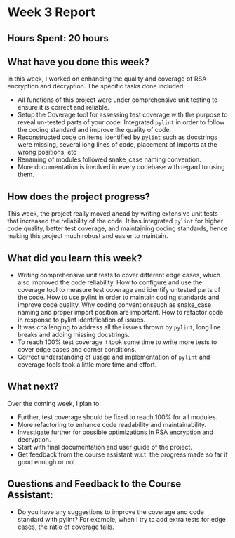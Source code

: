 # Week 3 Report

## Hours Spent: 20 hours

## What have you done this week?
In this week, I worked on enhancing the quality and coverage of RSA encryption and decryption. The specific tasks done included:
- All functions of this project were under comprehensive unit testing to ensure it is correct and reliable.
- Setup the Coverage tool for assessing test coverage with the purpose to reveal un-tested parts of your code.
Integrated `pylint` in order to follow the coding standard and improve the quality of code.
- Reconstructed code on items identified by `pylint` such as docstrings were missing, several long lines of code, placement of imports at the wrong positions, etc
- Renaming of modules followed snake_case naming convention.
- More documentation is involved in every codebase with regard to using them.
 
## How does the project progress?
This week, the project really moved ahead by writing extensive unit tests that increased the reliability of the code. It has integrated `pylint` for higher code quality, better test coverage, and maintaining coding standards, hence making this project much robust and easier to maintain.

## What did you learn this week?
- Writing comprehensive unit tests to cover different edge cases, which also improved the code reliability.
How to configure and use the coverage tool to measure test coverage and identify untested parts of the code. How to use pylint in order to maintain coding standards and improve code quality. Why coding conventionssuch as snake_case naming and proper import position are important. How to refactor code in response to pylint identification of issues.
- It was challenging to address all the issues thrown by `pylint`, long line breaks and adding missing docstrings.
- To reach 100% test coverage it took some time to write more tests to cover edge cases and corner conditions.
- Correct understanding of usage and implementation of `pylint` and coverage tools took a little more time and effort.

## What next?
Over the coming week, I plan to:
- Further, test coverage should be fixed to reach 100% for all modules.
- More refactoring to enhance code readability and maintainability.
- Investigate further for possible optimizations in RSA encryption and decryption.
- Start with final documentation and user guide of the project.
- Get feedback from the course assistant w.r.t. the progress made so far if good enough or not.

## Questions and Feedback to the Course Assistant:
- Do you have any suggestions to improve the coverage and code standard with pylint? For example, when I try to add extra tests for edge cases, the ratio of coverage falls.
